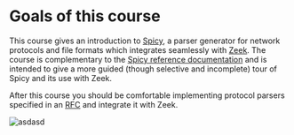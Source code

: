 # Goals of this course

This course gives an introduction to
[Spicy](https://docs.zeek.org/projects/spicy/en/latest/), a parser generator
for network protocols and file formats which integrates seamlessly with
[Zeek](https://zeek.org). The course is complementary to the [Spicy reference
documentation](https://docs.zeek.org/projects/spicy/en/latest/) and is intended
to give a more guided (though selective and incomplete) tour of Spicy and its
use with Zeek.

After this course you should be comfortable implementing protocol parsers
specified in an [RFC](https://www.ietf.org/standards/rfcs/) and integrate it
with Zeek.

![asdasd](https://docs.zeek.org/projects/spicy/en/latest/_static/spicy-logo.png)
